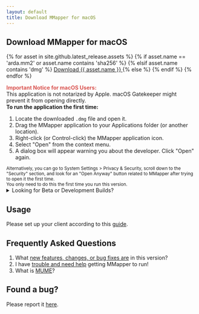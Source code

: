 ```yaml
---
layout: default
title: Download MMapper for macOS
---
```


## Download MMapper for macOS
{% for asset in site.github.latest_release.assets %}
{% if asset.name == 'arda.mm2' or asset.name contains 'sha256' %}
{% elsif asset.name contains 'dmg' %}
<a href="{{ asset.browser_download_url }}" class="download-link">
    Download {{ asset.name }}
</a>
{% else %}
{% endif %}
{% endfor %}

<div class="notice-box" id="mac-notice">
  <strong style="color: #d9534f;">Important Notice for macOS Users:</strong><br>
  This application is not notarized by Apple. macOS Gatekeeper might prevent it from opening directly.<br>
  <strong>To run the application the first time:</strong>
  <ol>
    <li>Locate the downloaded <code>.dmg</code> file and open it.</li>
    <li>Drag the MMapper application to your Applications folder (or another location).</li>
    <li>Right-click (or Control-click) the MMapper application icon.</li>
    <li>Select "Open" from the context menu.</li>
    <li>A dialog box will appear warning you about the developer. Click "Open" again.</li>
  </ol>
  <small>Alternatively, you can go to System Settings > Privacy & Security, scroll down to the "Security" section, and look for an "Open Anyway" button related to MMapper after trying to open it the first time.</small><br>
  <small>You only need to do this the first time you run this version.</small>
</div>

<details class="beta-downloads-details">
  <summary>Looking for Beta or Development Builds?</summary>
  <div class="beta-notice">
    <p>These are pre-release builds and may be unstable. They are intended for testing and advanced users. Download at your own risk.</p>
    <p><a href="{{ site.github.repository_url }}/releases/tag/beta" class="download-link">Go to Beta Releases on GitHub</a></p>
  </div>
</details>

## Usage
Please set up your client according to this [guide](https://github.com/MUME/MMapper/wiki/Installing).

## Frequently Asked Questions
1.  What <a href="about.html#changelog">new features, changes, or bug fixes are</a> in this version?
2.  I have [trouble and need help](https://github.com/MUME/MMapper/wiki/Troubleshooting) getting MMapper to run!
3.  What is [MUME](https://mume.org)?

## Found a bug?
Please report it [here](https://github.com/MUME/MMapper/issues).
